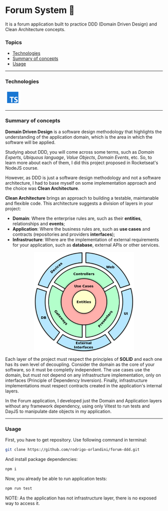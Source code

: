 # Forum System 📝

It is a forum application built to practice DDD (Domain Driven Design) and Clean Architecture concepts.

### Topics
- [Technologies](#technologies)
- [Summary of concepts](#summary-of-concepts)
- [Usage](#usage)
---

### Technologies
[![Typescript](.markdown/typescript.png "Typescript")](https://www.typescriptlang.org/)

---

### Summary of concepts

**Domain Driven Design** is a software design methodology that highlights the understanding of the application domain, which is the area in which the software will be applied. 

Studying about DDD, you will come across some terms, such as *Domain Experts*, *Ubiquous language*, *Value Objects*, *Domain Events*, etc. So, to learn more about each of them, I did this project proposed in Rocketseat's NodeJS course. 

However, as DDD is just a software design methodology and not a software architecture, I had to base myself on some implementation approach and the choice was **Clean Architecture**.

**Clean Architecture** brings an approach to building a testable, maintanable and flexible code. This architecture suggests a division of layers in your project:

- **Domain**: Where the enterprise rules are, such as their **entities**, relationships and **events**;
- **Application**: Where the business rules are, such as **use cases** and contracts (repositories and providers **interfaces**);
- **Infrastructure**: Where are the implementation of external requirements for your application, such as **database**, external APIs or other services.

<div style="display: flex; justify-content: center; width: 100%">
	<img src=".markdown/clean-arch.png" width="320" height="320" />
</div>

Each layer of the project must respect the principles of **SOLID** and each one has its own level of decoupling. Consider the domain as the core of your software, so it must be completly independent. The use cases use the domain, but must not depend on any infrastructure implementation, only on interfaces (Principle of Dependency Inversion). Finally, infrastructure implementations must respect contracts created in the application's internal layers.

In the Forum application, I developed just the Domain and Application layers without any framework dependency, using only Vitest to run tests and DayJS to manipulate date objects in my application.

---

### Usage

First, you have to get repository. Use following command in terminal:
```bash
git clone https://github.com/rodrigo-orlandini/forum-ddd.git
```

And install package dependencies:
```bash
npm i
```

Now, you already be able to run application tests:
```bash
npm run test
```

NOTE: As the application has not infrastructure layer, there is no exposed way to access it.
